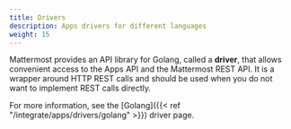 ```yaml
---
title: Drivers
description: Apps drivers for different languages
weight: 15
---
```


Mattermost provides an API library for Golang, called a **driver**, that allows convenient access to the Apps API and the Mattermost REST API.
It is a wrapper around HTTP REST calls and should be used when you do not want to implement REST calls directly.

For more information, see the [Golang]({{< ref "/integrate/apps/drivers/golang" >}}) driver page.

